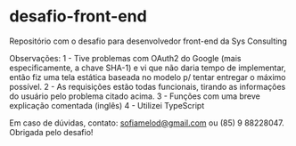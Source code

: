 # desafio-front-end
Repositório com o desafio para desenvolvedor front-end da Sys Consulting

Observações: 
  1 - Tive problemas com OAuth2 do Google (mais especificamente, a chave SHA-1) e vi que não daria tempo de implementar, então fiz uma tela estática baseada no modelo p/ tentar
  entregar o máximo possível.
  2 - As requisições estão todas funcionais, tirando as informações do usuário pelo problema citado acima.
  3 - Funções com uma breve explicação comentada (inglês)
  4 - Utilizei TypeScript
  
  
Em caso de dúvidas, contato: sofiamelod@gmail.com ou (85) 9 88228047. Obrigada pelo desafio!

